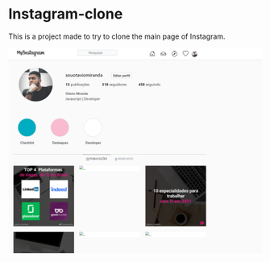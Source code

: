 # Instagram-clone
This is a project made to try to clone the main page of Instagram.

![This is a project made to try to clone the main page of Instagram.](https://github.com/hotavio10/Instagram-clone/blob/main/readme.png)
